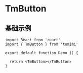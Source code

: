 # TmButton

## 基础示例

```tsx
import React from 'react'
import { TmButton } from 'tomimi'

export default function Demo () {

  return <TmButton></TmButton>
}
```
